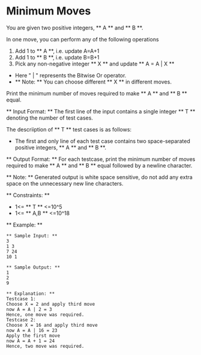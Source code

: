 # Minimum Moves

You are given two positive integers, ** A ** and ** B **.

In one move, you can perform any of the following operations

1. Add 1 to ** A **, i.e. update A=A+1
2. Add 1 to ** B **, i.e. update B=B+1
3. Pick any non-negative integer ** X ** and update ** A = A | X **
  - Here " | " represents the Bitwise Or operator.
  - ** Note: ** You can choose different ** X ** in different moves.


Print the minimum number of moves required to make ** A ** and ** B ** equal.


** Input Format: **
The first line of the input contains a single integer ** T ** denoting the number of test cases.

The descriiption of ** T ** test cases is as follows:
- The first and only line of each test case contains two space-separated positive integers, ** A ** and ** B **.


** Output Format: **
For each testcase, print the minimum number of moves required to make ** A ** and ** B ** equal followed by a newline character.

** Note: ** Generated output is white space sensitive, do not add any extra space on the unnecessary new line characters.


** Constraints: **
- 1<= ** T ** <=10^5
- 1<= ** A,B ** <=10^18


** Example: **
```
** Sample Input: **
3
1 3
7 24
10 1

** Sample Output: **
1
2
9

** Explanation: **
Testcase 1:
Choose X = 2 and apply third move
now A = A | 2 = 3
Hence, one move was required.
Testcase 2: 
Choose X = 16 and apply third move
now A = A | 16 = 23
Apply the first move 
now A = A + 1 = 24
Hence, two move was required.
```

